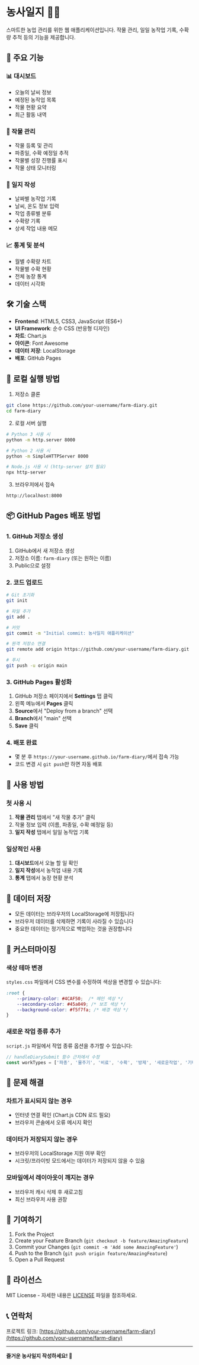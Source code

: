 # 농사일지 📱🌱

스마트한 농업 관리를 위한 웹 애플리케이션입니다. 작물 관리, 일일 농작업 기록, 수확량 추적 등의 기능을 제공합니다.

## 🌟 주요 기능

### 📊 대시보드
- 오늘의 날씨 정보
- 예정된 농작업 목록
- 작물 현황 요약
- 최근 활동 내역

### 🌱 작물 관리
- 작물 등록 및 관리
- 파종일, 수확 예정일 추적
- 작물별 성장 진행률 표시
- 작물 상태 모니터링

### 📝 일지 작성
- 날짜별 농작업 기록
- 날씨, 온도 정보 입력
- 작업 종류별 분류
- 수확량 기록
- 상세 작업 내용 메모

### 📈 통계 및 분석
- 월별 수확량 차트
- 작물별 수확 현황
- 전체 농장 통계
- 데이터 시각화

## 🛠️ 기술 스택

- **Frontend**: HTML5, CSS3, JavaScript (ES6+)
- **UI Framework**: 순수 CSS (반응형 디자인)
- **차트**: Chart.js
- **아이콘**: Font Awesome
- **데이터 저장**: LocalStorage
- **배포**: GitHub Pages

## 🚀 로컬 실행 방법

1. 저장소 클론
```bash
git clone https://github.com/your-username/farm-diary.git
cd farm-diary
```

2. 로컬 서버 실행
```bash
# Python 3 사용 시
python -m http.server 8000

# Python 2 사용 시
python -m SimpleHTTPServer 8000

# Node.js 사용 시 (http-server 설치 필요)
npx http-server
```

3. 브라우저에서 접속
```
http://localhost:8000
```

## 📦 GitHub Pages 배포 방법

### 1. GitHub 저장소 생성
1. GitHub에서 새 저장소 생성
2. 저장소 이름: `farm-diary` (또는 원하는 이름)
3. Public으로 설정

### 2. 코드 업로드
```bash
# Git 초기화
git init

# 파일 추가
git add .

# 커밋
git commit -m "Initial commit: 농사일지 애플리케이션"

# 원격 저장소 연결
git remote add origin https://github.com/your-username/farm-diary.git

# 푸시
git push -u origin main
```

### 3. GitHub Pages 활성화
1. GitHub 저장소 페이지에서 **Settings** 탭 클릭
2. 왼쪽 메뉴에서 **Pages** 클릭
3. **Source**에서 "Deploy from a branch" 선택
4. **Branch**에서 "main" 선택
5. **Save** 클릭

### 4. 배포 완료
- 몇 분 후 `https://your-username.github.io/farm-diary/`에서 접속 가능
- 코드 변경 시 `git push`만 하면 자동 배포

## 📱 사용 방법

### 첫 사용 시
1. **작물 관리** 탭에서 "새 작물 추가" 클릭
2. 작물 정보 입력 (이름, 파종일, 수확 예정일 등)
3. **일지 작성** 탭에서 일일 농작업 기록

### 일상적인 사용
1. **대시보드**에서 오늘 할 일 확인
2. **일지 작성**에서 농작업 내용 기록
3. **통계** 탭에서 농장 현황 분석

## 💾 데이터 저장

- 모든 데이터는 브라우저의 LocalStorage에 저장됩니다
- 브라우저 데이터를 삭제하면 기록이 사라질 수 있습니다
- 중요한 데이터는 정기적으로 백업하는 것을 권장합니다

## 🔧 커스터마이징

### 색상 테마 변경
`styles.css` 파일에서 CSS 변수를 수정하여 색상을 변경할 수 있습니다:

```css
:root {
    --primary-color: #4CAF50;  /* 메인 색상 */
    --secondary-color: #45a049; /* 보조 색상 */
    --background-color: #f5f7fa; /* 배경 색상 */
}
```

### 새로운 작업 종류 추가
`script.js` 파일에서 작업 종류 옵션을 추가할 수 있습니다:

```javascript
// handleDiarySubmit 함수 근처에서 수정
const workTypes = ['파종', '물주기', '비료', '수확', '방제', '새로운작업', '기타'];
```

## 🐛 문제 해결

### 차트가 표시되지 않는 경우
- 인터넷 연결 확인 (Chart.js CDN 로드 필요)
- 브라우저 콘솔에서 오류 메시지 확인

### 데이터가 저장되지 않는 경우
- 브라우저의 LocalStorage 지원 여부 확인
- 시크릿/프라이빗 모드에서는 데이터가 저장되지 않을 수 있음

### 모바일에서 레이아웃이 깨지는 경우
- 브라우저 캐시 삭제 후 새로고침
- 최신 브라우저 사용 권장

## 🤝 기여하기

1. Fork the Project
2. Create your Feature Branch (`git checkout -b feature/AmazingFeature`)
3. Commit your Changes (`git commit -m 'Add some AmazingFeature'`)
4. Push to the Branch (`git push origin feature/AmazingFeature`)
5. Open a Pull Request

## 📄 라이선스

MIT License - 자세한 내용은 [LICENSE](LICENSE) 파일을 참조하세요.

## 📞 연락처

프로젝트 링크: [https://github.com/your-username/farm-diary](https://github.com/your-username/farm-diary)

---

**즐거운 농사일지 작성하세요! 🌾**